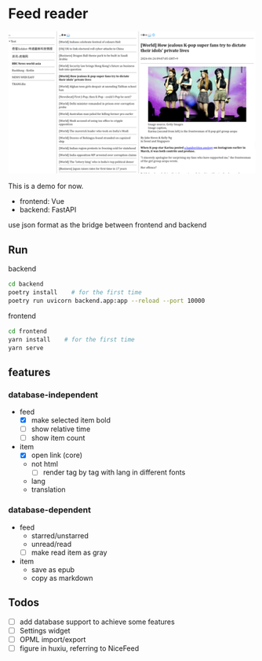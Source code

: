# Feed reader

![image](./images/three-panel.png)


This is a demo for now.

- frontend: Vue
- backend: FastAPI

use json format as the bridge between frontend and backend

## Run

backend
```sh
cd backend
poetry install    # for the first time
poetry run uvicorn backend.app:app --reload --port 10000
```

frontend

```sh
cd frontend
yarn install    # for the first time
yarn serve
```

## features

### database-independent
- feed
  - [x] make selected item bold
  - [ ] show relative time
  - [ ] show item count
- item
  - [x] open link (core)
  - not html
    - [ ] render tag by tag with lang in different fonts
  - lang
  - translation

### database-dependent
- feed
  - starred/unstarred
  - unread/read
  - [ ] make read item as gray
- item
  - save as epub
  - copy as markdown



## Todos

- [ ] add database support to achieve some features
- [ ] Settings widget
- [ ] OPML import/export
- [ ] figure in huxiu, referring to NiceFeed

